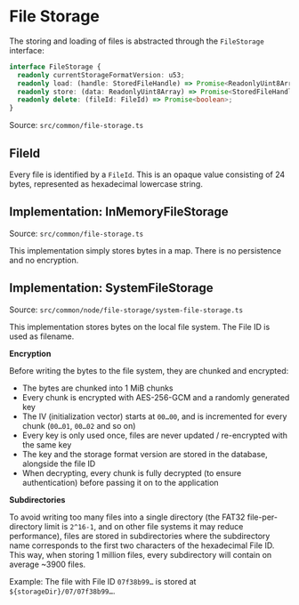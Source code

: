 # File Storage

The storing and loading of files is abstracted through the `FileStorage` interface:

```ts
interface FileStorage {
  readonly currentStorageFormatVersion: u53;
  readonly load: (handle: StoredFileHandle) => Promise<ReadonlyUint8Array>;
  readonly store: (data: ReadonlyUint8Array) => Promise<StoredFileHandle>;
  readonly delete: (fileId: FileId) => Promise<boolean>;
}
```

Source: `src/common/file-storage.ts`

## FileId

Every file is identified by a `FileId`. This is an opaque value consisting of 24 bytes, represented
as hexadecimal lowercase string.

## Implementation: InMemoryFileStorage

Source: `src/common/file-storage.ts`

This implementation simply stores bytes in a map. There is no persistence and no encryption.

## Implementation: SystemFileStorage

Source: `src/common/node/file-storage/system-file-storage.ts`

This implementation stores bytes on the local file system. The File ID is used as filename.

**Encryption**

Before writing the bytes to the file system, they are chunked and encrypted:

- The bytes are chunked into 1 MiB chunks
- Every chunk is encrypted with AES-256-GCM and a randomly generated key
- The IV (initialization vector) starts at `00…00`, and is incremented for every chunk (`00…01`,
  `00…02` and so on)
- Every key is only used once, files are never updated / re-encrypted with the same key
- The key and the storage format version are stored in the database, alongside the file ID
- When decrypting, every chunk is fully decrypted (to ensure authentication) before passing it on to
  the application

**Subdirectories**

To avoid writing too many files into a single directory (the FAT32 file-per-directory limit is
`2^16-1`, and on other file systems it may reduce performance), files are stored in subdirectories
where the subdirectory name corresponds to the first two characters of the hexadecimal File ID. This
way, when storing 1 million files, every subdirectory will contain on average ~3900 files.

Example: The file with File ID `07f38b99…` is stored at `${storageDir}/07/07f38b99…`.
